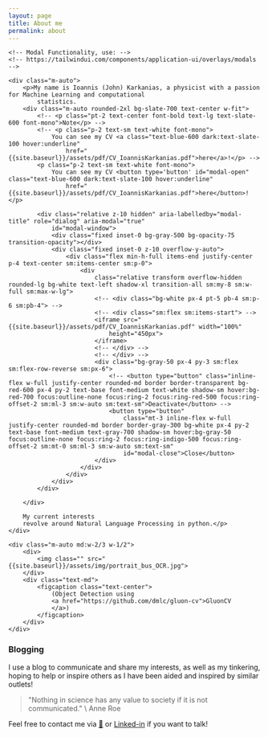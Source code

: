 ```yaml
---
layout: page
title: About me
permalink: about
---
```


<div class="md:grid md:grid-cols-2 md:gap-3">

    <!-- Modal Functionality, use: -->
    <!-- https://tailwindui.com/components/application-ui/overlays/modals -->

    <div class="m-auto">
        <p>My name is Ioannis (John) Karkanias, a physicist with a passion for Machine Learning and computational
            statistics.
        <div class="m-auto rounded-2xl bg-slate-700 text-center w-fit">
            <!-- <p class="pt-2 text-center font-bold text-lg text-slate-600 font-mono">Note</p> -->
            <!-- <p class="p-2 text-sm text-white font-mono">
                You can see my CV <a class="text-blue-600 dark:text-slate-100 hover:underline"
                    href="{{site.baseurl}}/assets/pdf/CV_IoannisKarkanias.pdf">here</a>!</p> -->
            <p class="p-2 text-sm text-white font-mono">
                You can see my CV <button type='button' id="modal-open" class="text-blue-600 dark:text-slate-100 hover:underline"
                    href="{{site.baseurl}}/assets/pdf/CV_IoannisKarkanias.pdf">here</button>!</p>

            <div class="relative z-10 hidden" aria-labelledby="modal-title" role="dialog" aria-modal="true"
                id="modal-window">
                <div class="fixed inset-0 bg-gray-500 bg-opacity-75 transition-opacity"></div>
                <div class="fixed inset-0 z-10 overflow-y-auto">
                    <div class="flex min-h-full items-end justify-center p-4 text-center sm:items-center sm:p-0">
                        <div
                            class="relative transform overflow-hidden rounded-lg bg-white text-left shadow-xl transition-all sm:my-8 sm:w-full sm:max-w-lg">
                            <!-- <div class="bg-white px-4 pt-5 pb-4 sm:p-6 sm:pb-4"> -->
                            <!-- <div class="sm:flex sm:items-start"> -->
                            <iframe src="{{site.baseurl}}/assets/pdf/CV_IoannisKarkanias.pdf" width="100%"
                                height="450px">
                            </iframe>
                            <!-- </div> -->
                            <!-- </div> -->
                            <div class="bg-gray-50 px-4 py-3 sm:flex sm:flex-row-reverse sm:px-6">
                                <!-- <button type="button" class="inline-flex w-full justify-center rounded-md border border-transparent bg-red-600 px-4 py-2 text-base font-medium text-white shadow-sm hover:bg-red-700 focus:outline-none focus:ring-2 focus:ring-red-500 focus:ring-offset-2 sm:ml-3 sm:w-auto sm:text-sm">Deactivate</button> -->
                                <button type="button"
                                    class="mt-3 inline-flex w-full justify-center rounded-md border border-gray-300 bg-white px-4 py-2 text-base font-medium text-gray-700 shadow-sm hover:bg-gray-50 focus:outline-none focus:ring-2 focus:ring-indigo-500 focus:ring-offset-2 sm:mt-0 sm:ml-3 sm:w-auto sm:text-sm"
                                    id="modal-close">Close</button>
                            </div>
                        </div>
                    </div>
                </div>
            </div>

        </div>

        My current interests
        revolve around Natural Language Processing in python.</p>
    </div>

    <div class="m-auto md:w-2/3 w-1/2">
        <div>
            <img class="" src="{{site.baseurl}}/assets/img/portrait_bus_OCR.jpg">
        </div>
        <div class="text-md">
            <figcaption class="text-center">
                (Object Detection using
                <a href="https://github.com/dmlc/gluon-cv">GluonCV
                </a>)
            </figcaption>
        </div>
    </div>

</div>

<script>

    var modal = document.getElementById('modal-window');
    var modal_close = document.getElementById('modal-close');
    var modal_open = document.getElementById('modal-open');

    console.log(modal)
    console.log(modal_close)
    console.log(modal_open)

    modal_open.addEventListener("click", function clicked() {

        modal.classList.remove("hidden");
        // console.log('clicked')
    })
    modal_close.addEventListener("click", function clicked() {
        
        modal.classList.add("hidden");
        // console.log('clicked')
    })
    

</script>

<!-- TODO: Education and work summary -->

### Blogging

I use a blog to communicate and share my interests, as well as my tinkering, hoping to help or inspire others as I have
been aided and inspired by similar outlets!

> "Nothing in science has any value to society if it is not communicated." \\
> Anne Roe

Feel free to contact me via [📧](ioannis.karkanias@gmail.com) or
[Linked-in](https://www.linkedin.com/in/ioannis-karkanias-71996a1aa/) if you want to talk!